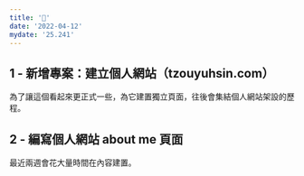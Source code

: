```yaml
---
title: '🔧'
date: '2022-04-12'
mydate: '25.241'
---
```


## 1 - 新增專案：建立個人網站（tzouyuhsin.com）


為了讓這個看起來更正式一些，為它建置獨立頁面，往後會集結個人網站架設的歷程。


## 2 - 編寫個人網站 about me 頁面


最近兩週會花大量時間在內容建置。